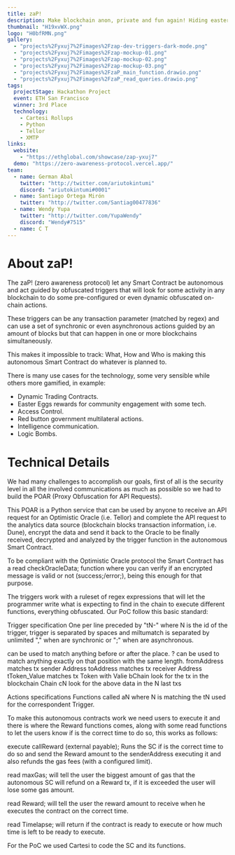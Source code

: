 ```yaml
---
title: zaP!
description: Make blockchain anon, private and fun again! Hiding easter eggs and logic bombs across blockchains in autonomous Smart Contracts
thumbnail: "H19xvWX.png"
logo: "H0bfRMN.png"
gallery:
  - "projects%2Fyxuj7%2Fimages%2Fzap-dev-triggers-dark-mode.png"
  - "projects%2Fyxuj7%2Fimages%2Fzap-mockup-01.png"
  - "projects%2Fyxuj7%2Fimages%2Fzap-mockup-02.png"
  - "projects%2Fyxuj7%2Fimages%2Fzap-mockup-03.png"
  - "projects%2Fyxuj7%2Fimages%2FzaP_main_function.drawio.png"
  - "projects%2Fyxuj7%2Fimages%2FzaP_read_queries.drawio.png"
tags:
  projectStage: Hackathon Project
  event: ETH San Francisco
  winner: 3rd Place
  technology:
    - Cartesi Rollups
    - Python
    - Tellor
    - XMTP
links:
  website:
    - "https://ethglobal.com/showcase/zap-yxuj7"
  demo: "https://zero-awareness-protocol.vercel.app/"
team:
  - name: German Abal
    twitter: "http://twitter.com/ariutokintumi"
    discord: "ariutokintumi#0001"
  - name: Santiago Ortega Mirón
    twitter: "http://twitter.com/Santiag00477836"
  - name: Wendy Yupa
    twitter: "http://twitter.com/YupaWendy"
    discord: "Wendy#7515"
  - name: C T
---
```


# About zaP!

The zaP! (zero awareness protocol) let any Smart Contract be autonomous and act guided by obfuscated triggers that will look for some activity in any blockchain to do some pre-configured or even dynamic obfuscated on-chain actions.

These triggers can be any transaction parameter (matched by regex) and can use a set of synchronic or even asynchronous actions guided by an amount of blocks but that can happen in one or more blockchains simultaneously.

This makes it impossible to track: What, How and Who is making this autonomous Smart Contract do whatever is planned to.

There is many use cases for the technology, some very sensible while others more gamified, in example:

- Dynamic Trading Contracts.
- Easter Eggs rewards for community engagement with some tech.
- Access Control.
- Red button government multilateral actions.
- Intelligence communication.
- Logic Bombs.

# Technical Details

We had many challenges to accomplish our goals, first of all is the security level in all the involved communications as much as possible so we had to build the POAR (Proxy Obfuscation for API Requests).

This POAR is a Python service that can be used by anyone to receive an API request for an Optimistic Oracle (i.e. Tellor) and complete the API request to the analytics data source (blockchain blocks transaction information, i.e. Dune), encrypt the data and send it back to the Oracle to be finally received, decrypted and analyzed by the trigger function in the autonomous Smart Contract.

To be compliant with the Optimistic Oracle protocol the Smart Contract has a read checkOracleData; function where you can verify if an encrypted message is valid or not (success;/error;), being this enough for that purpose.

The triggers work with a ruleset of regex expressions that will let the programmer write what is expecting to find in the chain to execute different functions, everything obfuscated. Our PoC follow this basic standard:

Trigger specification One per line preceded by "tN-" where N is the id of the trigger, trigger is separated by spaces and miltumatch is separated by unlimited "," when are synchronic or ";" when are asynchronous.

can be used to match anything before or after the place. ? can be used to match anything exactly on that position with the same length.
fromAddress matches tx sender Address toAddress matches tx receiver Address tToken_Value matches tx Token with Valie bChain look for the tx in the blockchain Chain cN look for the above data in the N last txs

Actions specifications Functions called aN where N is matching the tN used for the correspondent Trigger.

To make this autonomous contracts work we need users to execute it and there is where the Reward functions comes, along with some read functions to let the users know if is the correct time to do so, this works as follows:

execute callReward (external payable); Runs the SC if is the correct time to do so and send the Reward amount to the senderAddress executing it and also refunds the gas fees (with a configured limit).

read maxGas; will tell the user the biggest amount of gas that the autonomous SC will refund on a Reward tx, if it is exceeded the user will lose some gas amount.

read Reward; will tell the user the reward amount to receive when he executes the contract on the correct time.

read Timelapse; will return if the contract is ready to execute or how much time is left to be ready to execute.

For the PoC we used Cartesi to code the SC and its functions.

